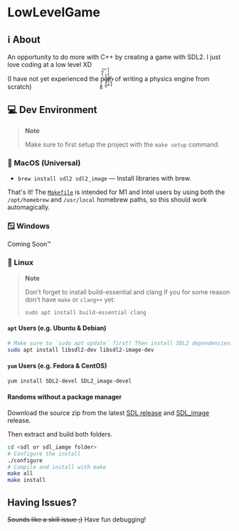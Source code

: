 # LowLevelGame

## ℹ️ About

An opportunity to do more with C++ by creating a game with SDL2. I just love coding at a low level XD 

(I have not yet experienced the p̷̜͈̞̻̪͑̀̓͋͝ã̸͓̯̗̲̮͒i̸̥̣̮̠̔̓̀̓͗ṅ̷͙̗̮̹ of writing a physics engine from scratch)

## 💻 Dev Environment

> **Note**
> 
> Make sure to first setup the project with the `make setup` command.

### 🍎 MacOS (Universal)

- `brew install sdl2 sdl2_image` — Install libraries with brew.

That's it! The [`Makefile`](./Makefile) is intended for M1 and Intel users by using both the `/opt/homebrew` and `/usr/local` homebrew paths, so this should work automagically.

### 🪟 Windows

Coming Soon™️

### 🐧 Linux

> **Note**
> 
> Don't forget to install build-essential and clang if you for some reason don't have `make` or `clang++` yet:
> 
> `sudo apt install build-essential clang`

#### `apt` Users (e.g. Ubuntu & Debian)

```bash
# Make sure to `sudo apt update` first! Then install SDL2 dependencies:
sudo apt install libsdl2-dev libsdl2-image-dev
```

#### `yum` Users (e.g. Fedora & CentOS)

```bash
yum install SDL2-devel SDL2_image-devel
```

#### Randoms without a package manager

Download the source zip from the latest [SDL release](https://github.com/libsdl-org/SDL/releases) and [SDL_image](https://github.com/libsdl-org/SDL_image/releases) release. 

Then extract and build both folders.

```bash
cd <sdl or sdl_iamge folder>
# Configure the install
./configure
# Compile and install with make
make all
make install
```

## Having Issues?

~~Sounds like a skill issue ;)~~ Have fun debugging!
